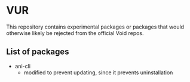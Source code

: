 # VUR

This repository contains experimental packages or packages that would otherwise likely be rejected from the official Void repos.

## List of packages
+ ani-cli
    + modified to prevent updating, since it prevents uninstallation
